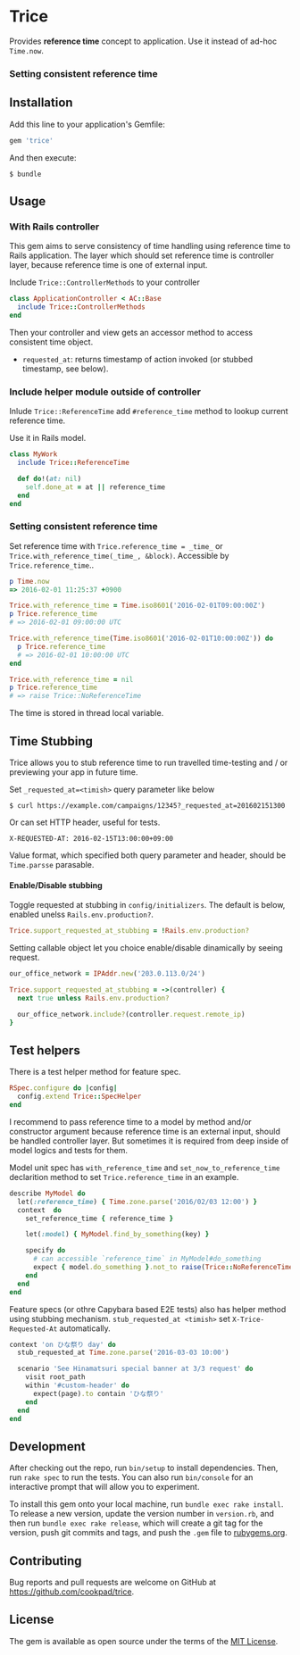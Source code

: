 # Trice

Provides **reference time** concept to application. Use it instead of ad-hoc `Time.now`.

### Setting consistent reference time

## Installation

Add this line to your application's Gemfile:

```ruby
gem 'trice'
```

And then execute:

```
$ bundle
```

## Usage

### With Rails controller

This gem aims to serve consistency of time handling using reference time to Rails application.
The layer which should set reference time is controller layer, because reference time is one of external input.

Include `Trice::ControllerMethods` to your controller

```ruby
class ApplicationController < AC::Base
  include Trice::ControllerMethods
end
```

Then your controller and view gets an accessor method to access consistent time object.

- `requested_at`: returns timestamp of action invoked (or stubbed timestamp, see below).

### Include helper module outside of controller

Inlude `Trice::ReferenceTime` add `#reference_time` method to lookup current reference time.

Use it in Rails model.

```ruby
class MyWork
  include Trice::ReferenceTime

  def do!(at: nil)
    self.done_at = at || reference_time
  end
end
```

### Setting consistent reference time

Set reference time with `Trice.reference_time = _time_` or `Trice.with_reference_time(_time_, &block)`.
Accessible by `Trice.reference_time`..

```ruby
p Time.now
=> 2016-02-01 11:25:37 +0900

Trice.with_reference_time = Time.iso8601('2016-02-01T09:00:00Z')
p Trice.reference_time
# => 2016-02-01 09:00:00 UTC

Trice.with_reference_time(Time.iso8601('2016-02-01T10:00:00Z')) do
  p Trice.reference_time
  # => 2016-02-01 10:00:00 UTC
end

Trice.with_reference_time = nil
p Trice.reference_time
# => raise Trice::NoReferenceTime
```

The time is stored in thread local variable.

## Time Stubbing

Trice allows you to stub reference time to run travelled time-testing and / or previewing your app in future time.

Set `_requested_at=<timish>` query parameter like below
```
$ curl https://example.com/campaigns/12345?_requested_at=201602151300
```

Or can set HTTP header, useful for tests.
```
X-REQUESTED-AT: 2016-02-15T13:00:00+09:00
```

Value format, which specified both query parameter and header, should be `Time.parsse` parasable.

#### Enable/Disable stubbing

Toggle requested at stubbing in `config/initializers`. The default is below, enabled unelss `Rails.env.production?`.

```ruby
Trice.support_requested_at_stubbing = !Rails.env.production?
```

Setting callable object let you choice enable/disable dinamically by seeing request.

```ruby
our_office_network = IPAddr.new('203.0.113.0/24')

Trice.support_requested_at_stubbing = ->(controller) {
  next true unless Rails.env.production?

  our_office_network.include?(controller.request.remote_ip)
}
```

## Test helpers

There is a test helper method for feature spec.

```ruby
RSpec.configure do |config|
  config.extend Trice::SpecHelper
end
```

I recommend to pass reference time to a model by method and/or constructor argument because reference time is an external input, should be handled controller layer.
But sometimes it is required  from deep inside of model logics and tests for them.

Model unit spec has `with_reference_time` and `set_now_to_reference_time` declarition method to set `Trice.reference_time` in an example.

```ruby
describe MyModel do
  let(:reference_time) { Time.zone.parse('2016/02/03 12:00') }
  context  do
    set_reference_time { reference_time }

    let(:model) { MyModel.find_by_something(key) }

    specify do
      # can accessible `reference_time` in MyModel#do_something
      expect { model.do_something }.not_to raise(Trice::NoReferenceTime)
    end
  end
end
```

Feature specs (or othre Capybara based E2E tests) also has helper method using stubbing mechanism. `stub_requested_at <timish>` set `X-Trice-Requested-At` automatically.

```ruby
context 'on ひな祭り day' do
  stub_requested_at Time.zone.parse('2016-03-03 10:00')

  scenario 'See Hinamatsuri special banner at 3/3 request' do
    visit root_path
    within '#custom-header' do
      expect(page).to contain 'ひな祭り'
    end
  end
end
```

## Development

After checking out the repo, run `bin/setup` to install dependencies. Then, run `rake spec` to run the tests. You can also run `bin/console` for an interactive prompt that will allow you to experiment.

To install this gem onto your local machine, run `bundle exec rake install`. To release a new version, update the version number in `version.rb`, and then run `bundle exec rake release`, which will create a git tag for the version, push git commits and tags, and push the `.gem` file to [rubygems.org](https://rubygems.org).

## Contributing

Bug reports and pull requests are welcome on GitHub at https://github.com/cookpad/trice.


## License

The gem is available as open source under the terms of the [MIT License](http://opensource.org/licenses/MIT).
